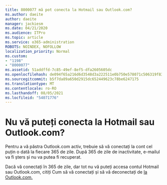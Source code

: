 ```yaml
---
title: 8000077 mă pot conecta la Hotmail sau Outlook.com?
ms.author: daeite
author: daeite
manager: jackiesm
ms.date: 04/21/2020
ms.audience: ITPro
ms.topic: article
ms.service: o365-administration
ROBOTS: NOINDEX, NOFOLLOW
localization_priority: Normal
ms.custom:
- "1198"
- "8000077"
ms.assetid: 51addffd-7c85-49ef-8ef5-dfa2605605dc
ms.openlocfilehash: de094f65a216d6d3548d3a222511e0b750e578071c506319f838550a69e02d29
ms.sourcegitcommit: b5f7da89a650d2915dc652449623c78be6247175
ms.translationtype: MT
ms.contentlocale: ro-RO
ms.lasthandoff: 08/05/2021
ms.locfileid: "54071776"
---
```

# <a name="cant-sign-in-to-hotmail-or-outlookcom"></a>Nu vă puteți conecta la Hotmail sau Outlook.com?

Pentru a vă păstra Outlook.com activ, trebuie să vă conectați la cont cel puțin o dată la fiecare 365 de zile. După 365 de zile de inactivitate, e-mailul va fi șters și nu va putea fi recuperat.
  
Dacă vă conectați în 365 de zile, dar tot nu vă puteți accesa contul Hotmail sau Outlook.com, citiți Cum să vă conectați și să vă deconectați de [la Outlook.com.](https://support.office.com/article/e08eb8ac-ac27-49f4-a400-a47311e1ee7e?wt.mc_id=Office_Outlook_com_Alchemy)
  